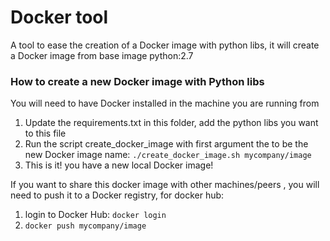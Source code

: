 # Docker tool
A tool to ease the creation of a Docker image with python libs, it will create a Docker image from base image python:2.7

### How to create a new Docker image with Python libs
You will need to have Docker installed in the machine you are running from

1. Update the requirements.txt in this folder, add the python libs you want to this file
2. Run the script create_docker_image with first argument the to be the new Docker image name:  ``` ./create_docker_image.sh mycompany/image ```
3. This is it! you have a new local Docker image!

If you want to share this docker image with other machines/peers , you will need to push it to a Docker registry, for docker hub:
1. login to Docker Hub: ``` docker login ```
2. ``` docker push mycompany/image ```